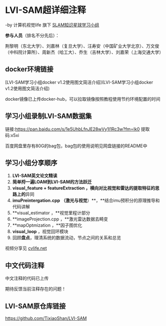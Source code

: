# LVI-SAM超详细注释

-by 计算机视觉life 旗下 [SLAM知识星球学习小组](https://mp.weixin.qq.com/s/Lzn7jUPRwpbMqe-5Ku9Ksg)

**参与人员**（排名不分先后）：

荆黎明（东北大学）、刘嘉林（复旦大学）、汪寿安（中国矿业大学北京）、万文俊（中科院计算所）、周新杰（哈工大）、乔生（吉林大学）、刘嘉荣（上海交通大学）



## docker环境链接

[LVI-SAM学习小组docker v1.2使用图文简洁介绍](LVI-SAM学习小组docker v1.2使用图文简洁介绍)

docker镜像已上传docker-hub，可以拉取镜像按照教程使用节约环境配置的时间



## 学习小组录制LVI-SAM数据集

链接:https://pan.baidu.com/s/1e5UhbLfnJE28wVy1l1Rc3w?fm=lk0 
提取码:x5xi

百度网盘里存有80G的bag包，bag包的使用说明见网盘链接的README中



## 学习小组分享顺序

1. **LVI-SAM英文论文精读** 
2. **简单捋一遍LOAM到LVI-SAM的方法跃迁**
3. **visual_feature + featureExtraction **，横向对比**视觉和雷达的提取特征的思路上的**异同 
4. **imuPreintergation.cpp** **（激光与视觉**）**，**结合imu预积分的原理推导和代码讲解 
5. **visual_estimator ，**视觉里程计部分
6. **imageProjection.cpp ，**激光雷达数据去畸变 
7. **mapOptmization ，**因子图优化
8. **visual_loop** ，视觉回环模块 
9. 回顾**盘点**，理清系统的数据流动，节点之间的关系和总览

视频分享见 [cvlife.net](https://cvlife.net/detail/p_620a027fe4b02b82584a90e2/6)



## 中文代码注释

中文注释的代码已上传

期待反馈当前注释存在的问题！



## LVI-SAM原仓库链接

https://github.com/TixiaoShan/LVI-SAM

